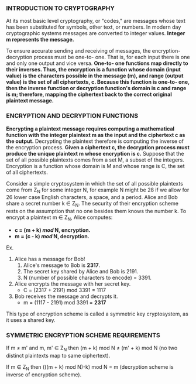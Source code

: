 ### INTRODUCTION TO CRYPTOGRAPHY

 At its most basic level cryptography, or "codes," are messages whose text has been substituted for symbols, other text, or numbers. In modern day cryptographic systems messages are converted to integer values. **Integer m represents the message.**

To ensure accurate sending and receiving of messages, the encryption-decryption process must be one-to- one. That is, for each input there is one and only one output and vice versa. **One-to- one functions map directly to their inverses. Thus, the encryption is a function whose domain (input value) is the characters possible in the message (m), and range (output value) is the set of all ciphertexts, c. Because this function is one-to- one, then the inverse function or decryption function's domain is c and range is m; therefore, mapping the ciphertext back to the correct original plaintext message.**

### ENCRYPTION AND DECRYPTION FUNCTIONS

 **Encrypting a plaintext message requires computing a mathematical function with the integer plaintext m as the input and the ciphertext c as the output.** Decrypting the plaintext therefore is computing the inverse of the encryption process. **Given a ciphertext c, the decryption process must produce the unique plaintext m whose encryption is c.** Suppose that the set of all possible plaintexts comes from a set M, a subset of the integers. Encryption is a function whose domain is M and whose range is C, the set of all ciphertexts.

Consider a simple cryptosystem in which the set of all possible plaintexts come from Z<sub>N</sub> for some integer N, for example N might be 28 if we allow for 26 lower case English characters, a space, and a period. Alice and Bob share a secret number k ∈ Z<sub>N</sub>. The security of their encryption scheme rests on the assumption that no one besides them knows the number k. To encrypt a plaintext m ∈ Z<sub>N</sub>, Alice computes: 

- **c = (m + k) *mod* N, encryption.**
- **m = (c - k) *mod* N, decryption.**

Ex.
1. Alice has a message for Bob!
    1. Alice's message to Bob is **2317**.
    2. The secret key shared by Alice and Bob is 2191.
    3. N (number of possible characters to encode) = 3391. 
2. Alice encrypts the message with her secret key.
    - C = (2317 + 2191) mod 3391 = 1117
3. Bob receives the message and decrypts it.
    - m = (1117 - 2191) mod 3391 = **2317**

This type of encryption scheme is called a symmetric key cryptosystem, as it uses a shared key.

### SYMMETRIC ENCRYPTION SCHEME REQUIREMENTS

If m ≠ m' and m, m' ∈ Z<sub>N</sub> then (m + k) mod N ≠ (m' + k) mod N   (no two distinct plaintexts map to same ciphertext).

If m ∈ Z<sub>N</sub> then (((m + k) mod N)-k) mod N = m   (decryption scheme is inverse of encryption scheme).